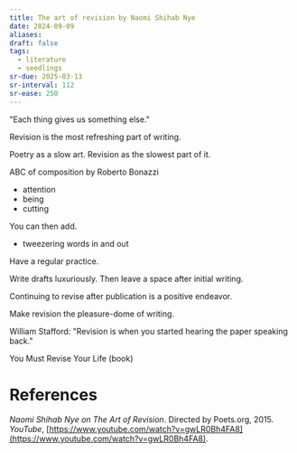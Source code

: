 ```yaml
---
title: The art of revision by Naomi Shihab Nye
date: 2024-09-09
aliases: 
draft: false
tags:
  - literature
  - seedlings
sr-due: 2025-03-13
sr-interval: 112
sr-ease: 250
---
```

"Each thing gives us something else."

Revision is the most refreshing part of writing.

Poetry as a slow art.
Revision as the slowest part of it.

ABC of composition by Roberto Bonazzi
- attention
- being
- cutting

You can then add.
- tweezering words in and out

Have a regular practice.

Write drafts luxuriously.
Then leave a space after initial writing.

Continuing to revise after publication is a positive endeavor.

Make revision the pleasure-dome of writing.

William Stafford: "Revision is when you started hearing the paper speaking back."

You Must Revise Your Life (book)

# References

_Naomi Shihab Nye on The Art of Revision_. Directed by Poets.org, 2015. _YouTube_, [https://www.youtube.com/watch?v=gwLR0Bh4FA8](https://www.youtube.com/watch?v=gwLR0Bh4FA8).